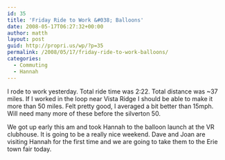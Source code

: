 ```yaml
---
id: 35
title: 'Friday Ride to Work &#038; Balloons'
date: 2008-05-17T06:27:32+00:00
author: matth
layout: post
guid: http://propri.us/wp/?p=35
permalink: /2008/05/17/friday-ride-to-work-balloons/
categories:
  - Commuting
  - Hannah
---
```

I rode to work yesterday. Total ride time was 2:22. Total distance was ~37 miles. If I worked in the loop near Vista Ridge I should be able to make it more than 50 miles. Felt pretty good, I averaged a bit better than 15mph. Will need many more of these before the silverton 50.

We got up early this am and took Hannah to the balloon launch at the VR clubhouse. It is going to be a really nice weekend. Dave and Joan are visiting Hannah for the first time and we are going to take them to the Erie town fair today.